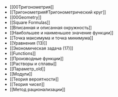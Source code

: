 - [[00Тригонометрия]]
- [[Тригонометрия#Тригонометрический круг]]
- [[00Geometry]]
- [[Square Formulas]]
- [[Вписанная и описанная окружность]]
- [[Наибольшее и наименьшее значение функции]]
- [[Точка максимума и точка минимума]]
- [[Уравнения (13)]]
- [[Экономическая задача (17)]]
- [[Functions]]
- [[Производные функции]]
- [[Растворы и сплавы]]
- [[Параметр_old]]
- [[Модули]]
- [[Теория вероятности]]
- [[Теория чисел]]
- [[Метод рационализации]]